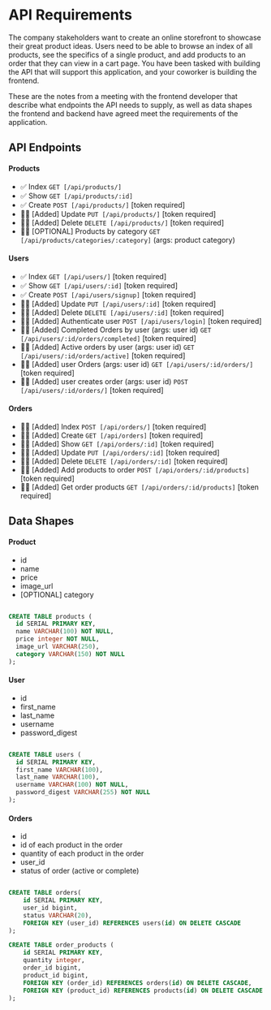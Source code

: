 # API Requirements

The company stakeholders want to create an online storefront to showcase their great product ideas. Users need to be able to browse an index of all products, see the specifics of a single product, and add products to an order that they can view in a cart page. You have been tasked with building the API that will support this application, and your coworker is building the frontend.

These are the notes from a meeting with the frontend developer that describe what endpoints the API needs to supply, as well as data shapes the frontend and backend have agreed meet the requirements of the application.

## API Endpoints

#### Products

- ✅ Index `GET [/api/products/]`
- ✅ Show `GET [/api/products/:id]`
- ✅ Create `POST [/api/products/]` [token required]
- 🚀✅ [Added] Update `PUT [/api/products/]` [token required]
- 🚀✅ [Added] Delete `DELETE [/api/products/]` [token required]
- 🚀✅ [OPTIONAL] Products by category `GET [/api/products/categories/:category]` (args: product category)

#### Users

- ✅ Index `GET [/api/users/]` [token required]
- ✅ Show `GET [/api/users/:id]` [token required]
- ✅ Create `POST [/api/users/signup]` [token required]
- 🚀✅ [Added] Update `PUT [/api/users/:id]` [token required]
- 🚀✅ [Added] Delete `DELETE [/api/users/:id]` [token required]
- 🚀✅ [Added] Authenticate user `POST [/api/users/login]` [token required]
- 🚀✅ [Added] Completed Orders by user (args: user id) `GET [/api/users/:id/orders/completed]` [token required]
- 🚀✅ [Added] Active orders by user (args: user id) `GET [/api/users/:id/orders/active]` [token required]
- 🚀✅ [Added] user Orders (args: user id) `GET [/api/users/:id/orders/]` [token required]
- 🚀✅ [Added] user creates order (args: user id) `POST [/api/users/:id/orders/]` [token required]

#### Orders

- 🚀✅ [Added] Index `POST [/api/orders/]` [token required]
- 🚀✅ [Added] Create `GET [/api/orders]` [token required]
- 🚀✅ [Added] Show `GET [/api/orders/:id]` [token required]
- 🚀✅ [Added] Update `PUT [/api/orders/:id]` [token required]
- 🚀✅ [Added] Delete `DELETE [/api/orders/:id]` [token required]
- 🚀✅ [Added] Add products to order `POST [/api/orders/:id/products]` [token required]
- 🚀✅ [Added] Get order products `GET [/api/orders/:id/products]` [token required]

## Data Shapes

#### Product

- id
- name
- price
- image_url
- [OPTIONAL] category

```sql

CREATE TABLE products (
  id SERIAL PRIMARY KEY,
  name VARCHAR(100) NOT NULL,
  price integer NOT NULL,
  image_url VARCHAR(250),
  category VARCHAR(150) NOT NULL
);

```

#### User

- id
- first_name
- last_name
- username
- password_digest

```sql

CREATE TABLE users (
  id SERIAL PRIMARY KEY,
  first_name VARCHAR(100),
  last_name VARCHAR(100),
  username VARCHAR(100) NOT NULL,
  password_digest VARCHAR(255) NOT NULL
);

```

#### Orders

- id
- id of each product in the order
- quantity of each product in the order
- user_id
- status of order (active or complete)

```sql

CREATE TABLE orders(
    id SERIAL PRIMARY KEY,
    user_id bigint,
    status VARCHAR(20),
    FOREIGN KEY (user_id) REFERENCES users(id) ON DELETE CASCADE
);

CREATE TABLE order_products (
    id SERIAL PRIMARY KEY,
    quantity integer,
    order_id bigint,
    product_id bigint,
    FOREIGN KEY (order_id) REFERENCES orders(id) ON DELETE CASCADE,
    FOREIGN KEY (product_id) REFERENCES products(id) ON DELETE CASCADE
);

```
